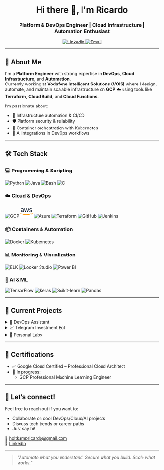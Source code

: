 <h1 align="center">Hi there 👋, I'm Ricardo</h1>
<h3 align="center">Platform & DevOps Engineer | Cloud Infrastructure | Automation Enthusiast</h3>

<p align="center">
  <a href="https://www.linkedin.com/in/ricardo-holtkamp" target="_blank">
    <img src="https://img.shields.io/badge/LinkedIn-blue?logo=linkedin&style=for-the-badge" alt="LinkedIn">
  </a>
  <a href="mailto:holtkampricardo@gmail.com">
    <img src="https://img.shields.io/badge/Email-D14836?logo=gmail&logoColor=white&style=for-the-badge" alt="Email">
  </a>
</p>

---

## 🚀 About Me

I'm a **Platform Engineer** with strong expertise in **DevOps**, **Cloud Infrastructure**, and **Automation**.  
Currently working at **Vodafone Intelligent Solutions (VOIS)** where I design, automate, and maintain scalable infrastructure on **GCP** ☁️ using tools like **Terraform**, **Cloud Build**, and **Cloud Functions**.

I’m passionate about:
- 🚀 Infrastructure automation & CI/CD
- 🛡️ Platform security & reliability
- 🐳 Container orchestration with Kubernetes
- 🤖 AI integrations in DevOps workflows

---

## 🛠️ Tech Stack

### 💻 Programming & Scripting
<p align="left">
  <img src="https://cdn.jsdelivr.net/gh/devicons/devicon/icons/python/python-original.svg" width="40" alt="Python" />
  <img src="https://cdn.jsdelivr.net/gh/devicons/devicon/icons/java/java-original.svg" width="40" alt="Java" />
  <img src="https://cdn.jsdelivr.net/gh/devicons/devicon/icons/bash/bash-original.svg" width="40" alt="Bash" />
  <img src="https://cdn.jsdelivr.net/gh/devicons/devicon/icons/c/c-original.svg" width="40" alt="C" />
</p>

### ☁️ Cloud & DevOps
<p align="left">
  <img src="https://cdn.jsdelivr.net/gh/devicons/devicon/icons/googlecloud/googlecloud-original.svg" width="40" alt="GCP" />
  <img src="https://github.com/devicons/devicon/blob/v2.16.0/icons/amazonwebservices/amazonwebservices-original-wordmark.svg" width="40" alt="AWS" />
  <img src="https://cdn.jsdelivr.net/gh/devicons/devicon/icons/azure/azure-original.svg" width="40" alt="Azure" />
  <img src="https://cdn.jsdelivr.net/gh/devicons/devicon/icons/terraform/terraform-original.svg" width="40" alt="Terraform" />
  <img src="https://cdn.jsdelivr.net/gh/devicons/devicon/icons/github/github-original.svg" width="40" alt="GitHub" />
  <img src="https://cdn.jsdelivr.net/gh/devicons/devicon/icons/jenkins/jenkins-original.svg" width="40" alt="Jenkins" />
</p>

### 📦 Containers & Automation
<p align="left">
  <img src="https://cdn.jsdelivr.net/gh/devicons/devicon/icons/docker/docker-original.svg" width="40" alt="Docker" />
  <img src="https://cdn.jsdelivr.net/gh/devicons/devicon/icons/kubernetes/kubernetes-plain.svg" width="40" alt="Kubernetes" />
</p>

### 📊 Monitoring & Visualization
<p align="left">
  <img src="https://img.shields.io/badge/ELK Stack-005571?style=for-the-badge&logo=elasticstack&logoColor=white" alt="ELK" />
  <img src="https://img.shields.io/badge/Looker%20Studio-blue?style=for-the-badge&logo=googleanalytics" alt="Looker Studio" />
  <img src="https://img.shields.io/badge/PowerBI-F2C811?style=for-the-badge&logo=powerbi&logoColor=black" alt="Power BI" />
</p>

### 🧠 AI & ML
<p align="left">
  <img src="https://img.shields.io/badge/TensorFlow-FF6F00?style=for-the-badge&logo=tensorflow&logoColor=white" alt="TensorFlow" />
  <img src="https://img.shields.io/badge/Keras-D00000?style=for-the-badge&logo=keras&logoColor=white" alt="Keras" />
  <img src="https://img.shields.io/badge/Scikit--learn-F7931E?style=for-the-badge&logo=scikit-learn&logoColor=white" alt="Scikit-learn" />
  <img src="https://img.shields.io/badge/Pandas-150458?style=for-the-badge&logo=pandas&logoColor=white" alt="Pandas" />
</p>

---

## 🔭 Current Projects

<details>
<summary>🤖 DevOps Assistant</summary>
<br>
Building an assistant that analyzes infrastructure tickets and generates Terraform pull requests based on past code & patterns. 
</details>

<details>
<summary>📈 Telegram Investment Bot</summary>
<br>
A bot that analyzes sentiment and market data to trigger alerts on BTC, Gold & MSCI World investments.
</details>

<details>
<summary>🧪 Personal Labs</summary>
<br>
Mini-projects around Kubernetes, GitHub Actions, backend APIs, cloud automation and AI/DevOps integrations.
</details>

---

## 📜 Certifications

- ✅ Google Cloud Certified – Professional Cloud Architect  
- 🎯 In progress:  
  - GCP Professional Machine Learning Engineer

---

## 🤝 Let’s connect!

Feel free to reach out if you want to:
- Collaborate on cool DevOps/Cloud/AI projects
- Discuss tech trends or career paths
- Just say hi!

📧 holtkampricardo@gmail.com  
🔗 [LinkedIn](https://www.linkedin.com/in/ricardo-holtkamp)

---

> _"Automate what you understand. Secure what you build. Scale what works."_  
